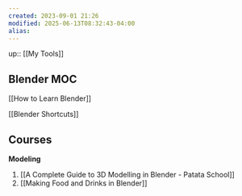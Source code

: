 ```yaml
---
created: 2023-09-01 21:26
modified: 2025-06-13T08:32:43-04:00
alias: 
---
```

up:: [[My Tools]]

## Blender MOC


[[How to Learn Blender]]

[[Blender Shortcuts]]

## Courses
**Modeling**
1. [[A Complete Guide to 3D Modelling in Blender - Patata School]]
2. [[Making Food and Drinks in Blender]]
